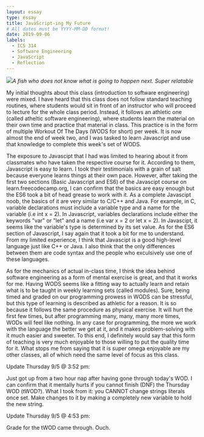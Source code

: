 ```yaml
---
layout: essay
type: essay
title: JavaScript-ing My Future
# All dates must be YYYY-MM-DD format!
date: 2019-09-06
labels:
  - ICS 314
  - Software Engineering
  - JavaScript
  - Reflection
---
```

<img class="ui image" src="../images/ReflectOne.jpg">*A fish who does not know what is going to happen next. Super relatable*


My initial thoughts about this class (introduction to software engineering) were mixed. I have heard that this class does not follow standard teaching routines, where students would sit in front of an instructor who will proceed to lecture for the whole class period. Instead, it follows an athletic one (called atheltic software engineering), where students learn the material on their own time and practice that material in class. This practice is in the form of multiple Workout Of The Days (WODS for short) per week. It is now almost the end of week two, and I was tasked to learn Javascript and use that knowledge to complete this week's set of WODS. 

The exposure to Javascipt that I had was limited to hearing about it from classmates who have taken the respective course for it. According to them, Javascript is easy to learn. I took their testimonials with a grain of salt because everyone learns things at their own pace. However, after taking the first two sections (Basic Javascript and ES6) of the Javascipt course on learn.freecodecamp.org, I can confirm that the basics are easy enough but the ES6 took a bit of head grease to work with it. As a complete Javascipt noob, the basics of it are very similar to C/C++ and Java. For example, in C, variable declarations must include a variable type and a name for the variable (i.e int x = 2). In Javascript, variables declarations include either the keywords "var" or "let" and a name (i.e var x = 2 or let x = 2). In Javascipt, it seems like the variable's type is determined by its set value. As for the ES6 section of Javascript, I say again that it took a bit for me to understand. From my limited experience, I think that Javascipt is a good high-level language just like C++ or Java. I also think that the only differences between them are code syntax and the people who exculsively use one of these languages. 

As for the mechanics of actual in-class time, I think the idea behind software engineering as a form of mental exercise is great, and that it works for me. Having WODS seems like a fitting way to actually learn and retain what is to be taught in weekly learning sets (called modules). Sure, being timed and graded on our programming prowess in WODS can be stressful, but this type of learning is described as athletic for a reason. It is so because it follows the same procedure as physical exercise. It will hurt the first few times, but after programming many, many, many more times, WODs will feel like nothing. In any case for programming, the more we work with the language the better we get at it, and it makes problem-solving with it much easier and sweeter. To this end, I definitely would say that this form of teaching is very much enjoyable to those willing to put the quality time for it. What stops me from saying that it is super omega enjoyable are my other classes, all of which need the same level of focus as this class. 

Update Thursday 9/5 @ 3:52 pm: 

Just got up from a two hour nap after having gone through today's WOD. I can confirm that it mentally hurts if you cannot finish (DNF) the Thursday WOD (tWOD?). What I took from it: you CANNOT change strings literals once set. Make changes to it by making a completely new variable to hold the new string.

Update Thursday 9/5 @ 4:53 pm: 

Grade for the tWOD came through. Ouch.
